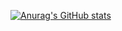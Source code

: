 [![Anurag's GitHub stats](https://github-readme-stats.vercel.app/api?username=dmaman86)](https://github.com/anuraghazra/github-readme-stats)
